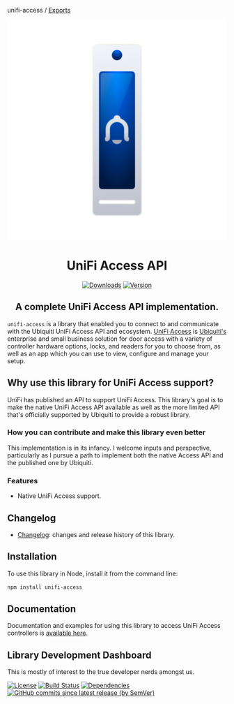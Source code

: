 unifi-access / [Exports](modules.md)

<SPAN ALIGN="CENTER" STYLE="text-align:center">
<DIV ALIGN="CENTER" STYLE="text-align:center">

[![unifi-access: UniFi Access API](https://raw.githubusercontent.com/hjdhjd/unifi-access/main/unifi-access.svg)](https://github.com/hjdhjd/unifi-access)

# UniFi Access API

[![Downloads](https://img.shields.io/npm/dt/unifi-access?color=%230559C9&logo=icloud&logoColor=%23FFFFFF&style=for-the-badge)](https://www.npmjs.com/package/unifi-access)
[![Version](https://img.shields.io/npm/v/unifi-access?color=%230559C9&label=UniFi%20Access%20API&logo=ubiquiti&logoColor=%23FFFFFF&style=for-the-badge)](https://www.npmjs.com/package/unifi-access)

## A complete UniFi Access API implementation.
</DIV>
</SPAN>

`unifi-access` is a library that enabled you to connect to and communicate with the Ubiquiti UniFi Access API and ecosystem. [UniFi Access](https://ui.com/door-access) is [Ubiquiti's](https://www.ui.com) enterprise and small business solution for door access with a variety of controller hardware options, locks, and readers for you to choose from, as well as an app which you can use to view, configure and manage your setup.

## Why use this library for UniFi Access support?
UniFi has published an API to support UniFi Access. This library's goal is to make the native UniFi Access API available as well as the more limited API that's officially supported by Ubiquiti to provide a robust library.

### <A NAME="access-contribute"></A>How you can contribute and make this library even better
This implementation is in its infancy. I welcome inputs and perspective, particularly as I pursue a path to implement both the native Access API and the published one by Ubiquiti.

### Features
- Native UniFi Access support.

## Changelog
* [Changelog](https://github.com/hjdhjd/unifi-access/blob/main/docs/Changelog.md): changes and release history of this library.

## Installation
To use this library in Node, install it from the command line:

```sh
npm install unifi-access
```

## Documentation

Documentation and examples for using this library to access UniFi Access controllers is [available here](https://github.com/hjdhjd/unifi-access/blob/main/docs/classes/AccessApi.md).

## Library Development Dashboard
This is mostly of interest to the true developer nerds amongst us.

[![License](https://img.shields.io/npm/l/unifi-access?color=%230559C9&logo=open%20source%20initiative&logoColor=%23FFFFFF&style=for-the-badge)](https://github.com/hjdhjd/unifi-access/blob/main/LICENSE.md)
[![Build Status](https://img.shields.io/github/workflow/status/hjdhjd/unifi-access/Continuous%20Integration?color=%230559C9&logo=github-actions&logoColor=%23FFFFFF&style=for-the-badge)](https://github.com/hjdhjd/unifi-access/actions?query=workflow%3A%22Continuous+Integration%22)
[![Dependencies](https://img.shields.io/librariesio/release/npm/unifi-access?color=%230559C9&logo=dependabot&style=for-the-badge)](https://libraries.io/npm/uniti-access)
[![GitHub commits since latest release (by SemVer)](https://img.shields.io/github/commits-since/hjdhjd/unifi-access/latest?color=%230559C9&logo=github&sort=semver&style=for-the-badge)](https://github.com/hjdhjd/unifi-access/commits/main)

